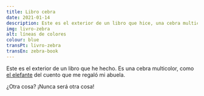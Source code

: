 ```yaml
---
title: Libro cebra
date: 2021-01-14
description: Este es el exterior de un libro que hice, una cebra multicolor.
img: livro-zebra
alt: líneas de colores
colour: blue
transPt: livro-zebra
transEn: zebra-book
---
```


Este es el exterior de un libro que he hecho. Es una cebra multicolor, como [el elefante](http://apegoyliteratura.es/elmer/) del cuento que me regaló mi abuela.

¿Otra cosa? ¡Nunca será otra cosa!

